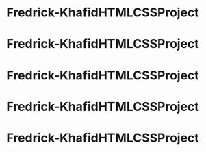 # Fredrick-KhafidHTMLCSSProject
# Fredrick-KhafidHTMLCSSProject
# Fredrick-KhafidHTMLCSSProject
# Fredrick-KhafidHTMLCSSProject
# Fredrick-KhafidHTMLCSSProject
